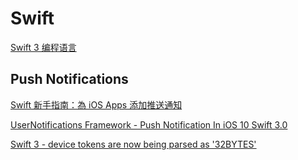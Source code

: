 # Swift

[Swift 3 编程语言](https://www.cnswift.org/)

## Push Notifications
[Swift 新手指南：為 iOS Apps 添加推送通知](http://www.appcoda.com.tw/push-notification-ios/)

[UserNotifications Framework - Push Notification In iOS 10 Swift 3.0](https://iosdevcenters.blogspot.com/2016/09/usernotifications-framework-push.html)

[Swift 3 - device tokens are now being parsed as '32BYTES'](http://stackoverflow.com/questions/39495391/swift-3-device-tokens-are-now-being-parsed-as-32bytes)
